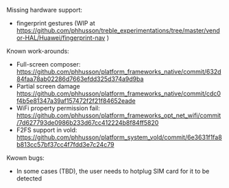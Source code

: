 Missing hardware support:
- fingerprint gestures (WIP at https://github.com/phhusson/treble_experimentations/tree/master/vendor-HAL/Huawei/fingerprint-nav )

Known work-arounds:
- Full-screen composer: https://github.com/phhusson/platform_frameworks_native/commit/632d84faa78ab02286d7663efdd325d374a9d9ba
- Partial screen damage
https://github.com/phhusson/platform_frameworks_native/commit/cdc0f4b5e81347a39af157472f2f21f84652eade
- WiFi property permission fail: https://github.com/phhusson/platform_frameworks_opt_net_wifi/commit/7d627793de0986b233d67cc412224b8f84ff5820
- F2FS support in vold: https://github.com/phhusson/platform_system_vold/commit/6e3631f1fa8b813cc57bf37cc4f7fdd3e7c24c79

Kwown bugs:
- In some cases (TBD), the user needs to hotplug SIM card for it to be detected
